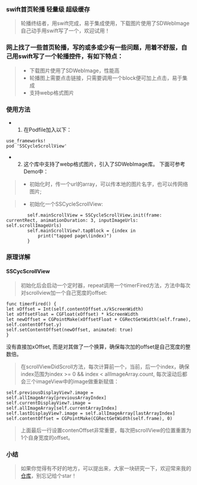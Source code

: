 ### swift首页轮播 轻量级 超级缓存

> 轮播终结者，用swift完成，易于集成使用，下载图片使用了SDWebImage
> 自己动手用swift写了一个，欢迎试用！

### 网上找了一些首页轮播，写的或多或少有一些问题，用着不舒服，自己用swift写了一个轮播控件，有如下特点：
> * 下载图片使用了SDWebImage，性能高
> * 轮播图上需要点击链接，只需要调用一个block便可加上点击，易于集成
> * 支持webp格式图片

### 使用方法
- 1. 在Podfile加入以下：
```
use_frameworks!
pod 'SSCycleScrollView'
```
- 2. 这个库中支持了webp格式图片，引入了SDWebImage库。
下面可参考Demo中：
> * 初始化时，传一个url的array，可以传本地的图片名字，也可以传网络图片;

> * 初始化一个SSCycleScrollView:
```
        self.mainScrollView = SSCycleScrollView.init(frame: currentRect, animationDuration: 3, inputImageUrls: self.scrollImageUrls)
        self.mainScrollView?.tapBlock = {index in
            print("tapped page\(index)")
        }

```

### 原理详解


#### SSCycScrollView
> 初始化后会启动一个定时器，repeat调用一个timerFired方法，方法中每次对scrollview加一个自己宽度的offset:
```
func timerFired() {
let xOffset = Int(self.contentOffset.x/kScreenWidth)
let xOffsetFloat = CGFloat(xOffset) * kScreenWidth
let newOffset = CGPointMake(xOffsetFloat + CGRectGetWidth(self.frame), self.contentOffset.y)
self.setContentOffset(newOffset, animated: true)
}
```
没有直接加xOffset, 而是对其做了一个换算，确保每次加的offset是自己宽度的整数倍。
> 在scrollViewDidScroll方法，每次计算前一个，当前，后一个index，确保index范围为index >= 0 && index < allImageArray.count, 每次滚动后都会三个imageView中的image做重新赋值：
```
self.previousDisplayView?.image = self.allImageArray[previousArrayIndex]
self.currentDisplayView?.image = self.allImageArray[self.currentArrayIndex]
self.lastDisplayView?.image = self.allImageArray[lastArrayIndex]
self.contentOffset = CGPointMake(CGRectGetWidth(self.frame), 0)
```
> 上面最后一行设置contenOffset非常重要，每次把scrollView的位置重置为1个自身宽度的offset。

### 小结

> 如果你觉得有不好的地方，可以提出来，大家一块研究一下，欢迎常来我的[仓库](https://github.com/dulingkang/)，别忘记给个star！


